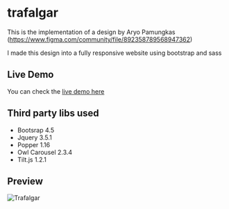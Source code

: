 # trafalgar

This is the implementation of a design by Aryo Pamungkas (https://www.figma.com/community/file/892358789568947362)

I made this design into a fully responsive website using bootstrap and sass

## Live Demo

You can check the [live demo here](https://riadz.github.io/trafalgar/)

## Third party libs used

* Bootsrap 4.5
* Jquery 3.5.1
* Popper 1.16
* Owl Carousel 2.3.4
* Tilt.js 1.2.1

## Preview

![Trafalgar](https://cdn.dribbble.com/users/404195/screenshots/12514026/media/69e56f7717ff0dd44d8fbdc9c0a4ca24.png)
